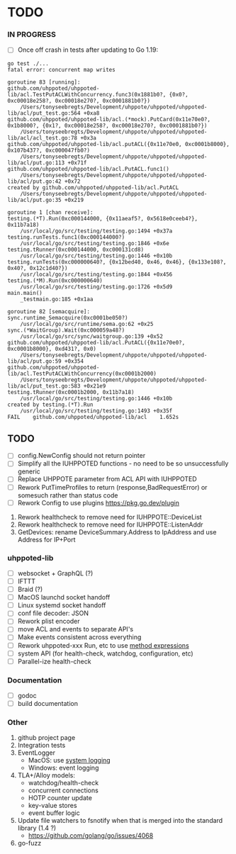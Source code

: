 # TODO

### IN PROGRESS

- [ ] Once off crash in tests after updating to Go 1.19:
```
go test ./...
fatal error: concurrent map writes

goroutine 83 [running]:
github.com/uhppoted/uhppoted-lib/acl.TestPutACLWithConcurrency.func3(0x1881b0?, {0x0?, 0xc00018e258?, 0xc00018e270?, 0xc0001881b0?})
    /Users/tonyseebregts/Development/uhppote/uhppoted/uhppoted-lib/acl/put_test.go:564 +0xa8
github.com/uhppoted/uhppoted-lib/acl.(*mock).PutCard(0x11e70e0?, 0x1b8000?, {0x1?, 0xc00018e258?, 0xc00018e270?, 0xc0001881b0?})
    /Users/tonyseebregts/Development/uhppote/uhppoted/uhppoted-lib/acl/acl_test.go:78 +0x3a
github.com/uhppoted/uhppoted-lib/acl.putACL({0x11e70e0, 0xc0001b8000}, 0x107b437?, 0xc000047fb0?)
    /Users/tonyseebregts/Development/uhppote/uhppoted/uhppoted-lib/acl/put.go:113 +0x71f
github.com/uhppoted/uhppoted-lib/acl.PutACL.func1()
    /Users/tonyseebregts/Development/uhppote/uhppoted/uhppoted-lib/acl/put.go:42 +0x72
created by github.com/uhppoted/uhppoted-lib/acl.PutACL
    /Users/tonyseebregts/Development/uhppote/uhppoted/uhppoted-lib/acl/put.go:35 +0x219

goroutine 1 [chan receive]:
testing.(*T).Run(0xc000144000, {0x11aeaf5?, 0x5618e0ceeb4?}, 0x11b7a18)
    /usr/local/go/src/testing/testing.go:1494 +0x37a
testing.runTests.func1(0xc000144000?)
    /usr/local/go/src/testing/testing.go:1846 +0x6e
testing.tRunner(0xc000144000, 0xc000131cd8)
    /usr/local/go/src/testing/testing.go:1446 +0x10b
testing.runTests(0xc000000640?, {0x12bed40, 0x46, 0x46}, {0x133e108?, 0x40?, 0x12c1d40?})
    /usr/local/go/src/testing/testing.go:1844 +0x456
testing.(*M).Run(0xc000000640)
    /usr/local/go/src/testing/testing.go:1726 +0x5d9
main.main()
    _testmain.go:185 +0x1aa

goroutine 82 [semacquire]:
sync.runtime_Semacquire(0xc0001be050?)
    /usr/local/go/src/runtime/sema.go:62 +0x25
sync.(*WaitGroup).Wait(0xc000059a48?)
    /usr/local/go/src/sync/waitgroup.go:139 +0x52
github.com/uhppoted/uhppoted-lib/acl.PutACL({0x11e70e0?, 0xc0001b8000}, 0xd431?, 0x0)
    /Users/tonyseebregts/Development/uhppote/uhppoted/uhppoted-lib/acl/put.go:59 +0x354
github.com/uhppoted/uhppoted-lib/acl.TestPutACLWithConcurrency(0xc0001b2000)
    /Users/tonyseebregts/Development/uhppote/uhppoted/uhppoted-lib/acl/put_test.go:583 +0x21e9
testing.tRunner(0xc0001b2000, 0x11b7a18)
    /usr/local/go/src/testing/testing.go:1446 +0x10b
created by testing.(*T).Run
    /usr/local/go/src/testing/testing.go:1493 +0x35f
FAIL    github.com/uhppoted/uhppoted-lib/acl    1.652s
```

## TODO

- [ ] config.NewConfig should not return pointer
- [ ] Simplify all the IUHPPOTED functions - no need to be so unsuccessfully generic
- [ ] Replace UHPPOTE parameter from ACL API with IUHPPOTED
- [ ] Rework PutTimeProfiles to return (response,BadRequestError) or somesuch rather than status code
- [ ] Rework Config to use plugins
      https://pkg.go.dev/plugin

1. Rework healthcheck to remove need for IUHPPOTE::DeviceList
2. Rework healthcheck to remove need for IUHPPOTE::ListenAddr
3. GetDevices: rename DeviceSummary.Address to IpAddress and use Address for IP+Port

### uhppoted-lib

- [ ] websocket + GraphQL (?)
- [ ] IFTTT
- [ ] Braid (?)
- [ ] MacOS launchd socket handoff
- [ ] Linux systemd socket handoff
- [ ] conf file decoder: JSON
- [ ] Rework plist encoder
- [ ] move ACL and events to separate API's
- [ ] Make events consistent across everything
- [ ] Rework uhppoted-xxx Run, etc to use [method expressions](https://talks.golang.org/2012/10things.slide#9)
- [ ] system API (for health-check, watchdog, configuration, etc)
- [ ] Parallel-ize health-check 

### Documentation

- [ ] godoc
- [ ] build documentation

### Other

1. github project page
2. Integration tests
3. EventLogger 
    - MacOS: use [system logging](https://developer.apple.com/documentation/os/logging)
    - Windows: event logging
4. TLA+/Alloy models:
    - watchdog/health-check
    - concurrent connections
    - HOTP counter update
    - key-value stores
    - event buffer logic
5. Update file watchers to fsnotify when that is merged into the standard library (1.4 ?)
    - https://github.com/golang/go/issues/4068
6. go-fuzz
